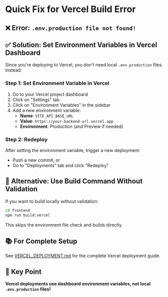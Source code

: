 # Quick Fix for Vercel Build Error

## ❌ **Error**: `.env.production file not found!`

## ✅ **Solution**: Set Environment Variables in Vercel Dashboard

Since you're deploying to Vercel, you don't need local `.env.production` files. Instead:

### Step 1: Set Environment Variable in Vercel

1. Go to your Vercel project dashboard
2. Click on "Settings" tab
3. Click on "Environment Variables" in the sidebar
4. Add a new environment variable:
   - **Name**: `VITE_API_BASE_URL`
   - **Value**: `https://your-backend-url.vercel.app`
   - **Environment**: Production (and Preview if needed)

### Step 2: Redeploy

After setting the environment variable, trigger a new deployment:

- Push a new commit, or
- Go to "Deployments" tab and click "Redeploy"

## 🔧 **Alternative**: Use Build Command Without Validation

If you want to build locally without validation:

```bash
cd frontend
npm run build:vercel
```

This skips the environment file check and builds directly.

## 📚 **For Complete Setup**

See [VERCEL_DEPLOYMENT.md](./VERCEL_DEPLOYMENT.md) for the complete Vercel deployment guide.

## 🎯 **Key Point**

**Vercel deployments use dashboard environment variables, not local `.env.production` files!**
